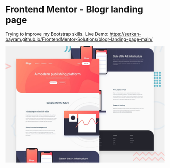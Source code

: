 # Frontend Mentor - Blogr landing page

Trying to improve my Bootstrap skills.
Live Demo: https://serkan-bayram.github.io/FrontendMentor-Solutions/blogr-landing-page-main/

![Design preview for the Blogr landing page coding challenge](./design/desktop-preview.jpg)


